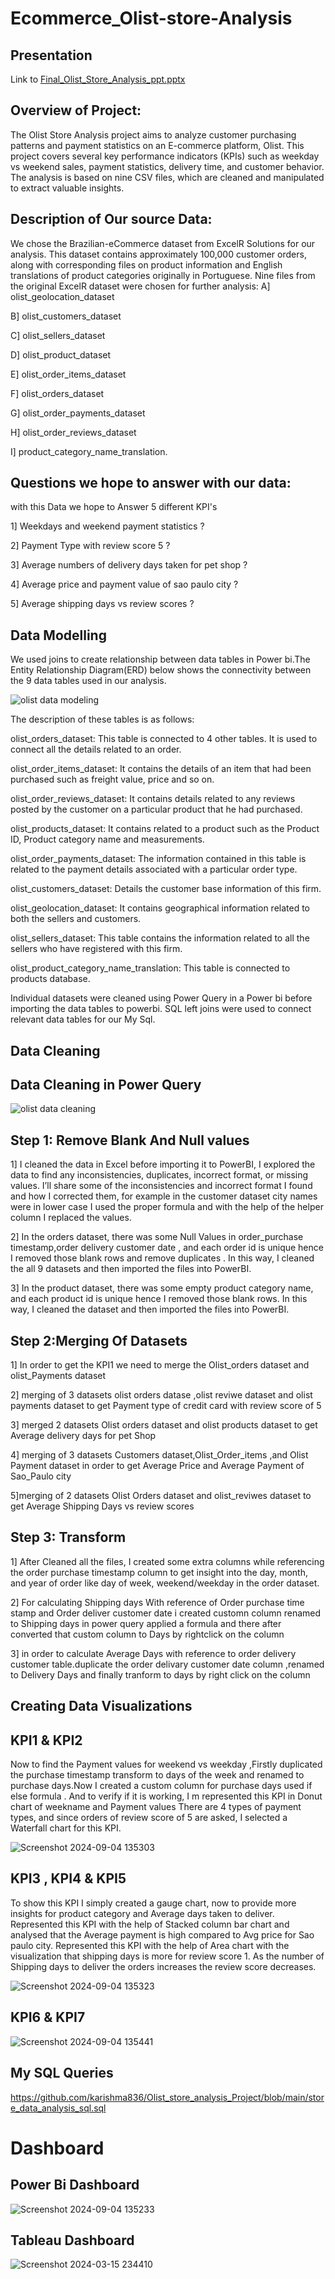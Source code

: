 # Ecommerce_Olist-store-Analysis

## Presentation
Link to [Final_Olist_Store_Analysis_ppt.pptx](https://github.com/user-attachments/files/16862979/Final_Olist_Store_Analysis_ppt.pptx)

## Overview of Project:

The Olist Store Analysis project aims to analyze customer purchasing patterns and payment statistics on an E-commerce platform, Olist. This project covers several key performance indicators (KPIs) such as weekday vs weekend sales, payment statistics, delivery time, and customer behavior. The analysis is based on nine CSV files, which are cleaned and manipulated to extract valuable insights.

## Description of Our source Data:

We chose the Brazilian-eCommerce dataset from ExcelR Solutions for our analysis. This dataset contains approximately 100,000 customer orders, along with corresponding files on product information and English translations of product categories originally in Portuguese. Nine files from the original ExcelR dataset were chosen for further analysis: A] olist_geolocation_dataset

B] olist_customers_dataset

C] olist_sellers_dataset

D] olist_product_dataset

E] olist_order_items_dataset

F] olist_orders_dataset

G] olist_order_payments_dataset

H] olist_order_reviews_dataset

I] product_category_name_translation.

## Questions we hope to answer with our data:

with this Data we hope to Answer 5 different KPI's

1] Weekdays and weekend payment statistics ?

2] Payment Type with review score 5 ?

3] Average numbers of delivery days taken for pet shop ?

4] Average price and payment value of sao paulo city ?

5] Average shipping days vs review scores ?

## Data Modelling

We used joins to create relationship between data tables in Power bi.The Entity Relationship Diagram(ERD) below shows the connectivity between the 9 data tables used in our analysis.

![olist data modeling](https://github.com/user-attachments/assets/8b545b52-a879-4a27-bc17-c96d8aa17837)

The description of these tables is as follows:

olist_orders_dataset: This table is connected to 4 other tables. It is used to connect all the details related to an order.

olist_order_items_dataset: It contains the details of an item that had been purchased such as freight value, price and so on.

olist_order_reviews_dataset: It contains details related to any reviews posted by the customer on a particular product that he had purchased.

olist_products_dataset: It contains related to a product such as the Product ID, Product category name and measurements.

olist_order_payments_dataset: The information contained in this table is related to the payment details associated with a particular order type.

olist_customers_dataset: Details the customer base information of this firm.

olist_geolocation_dataset: It contains geographical information related to both the sellers and customers.

olist_sellers_dataset: This table contains the information related to all the sellers who have registered with this firm.

olist_product_category_name_translation: This table is connected to products database.

Individual datasets were cleaned using Power Query in a Power bi before importing the data tables to powerbi. SQL left joins were used to connect relevant data tables for our My Sql.

## Data Cleaning

## Data Cleaning in Power Query

![olist data cleaning](https://github.com/user-attachments/assets/9ee0e30c-c36d-4c90-98d1-8a8a8b522751)

## Step 1: Remove Blank And Null values

1] I cleaned the data in Excel before importing it to PowerBI, I explored the data to find any inconsistencies, duplicates, incorrect format, or missing values. I’ll share some of the inconsistencies and incorrect format I found and how I corrected them, for example in the customer dataset city names were in lower case I used the proper formula and with the help of the helper column I replaced the values.

2] In the orders dataset, there was some Null Values in order_purchase timestamp,order delivery customer date , and each order id is unique hence I removed those blank rows and remove duplicates . In this way, I cleaned the all 9 datasets and then imported the files into PowerBI.

3] In the product dataset, there was some empty product category name, and each product id is unique hence I removed those blank rows. In this way, I cleaned the dataset and then imported the files into PowerBI.

## Step 2:Merging Of Datasets

1] In order to get the KPI1 we need to merge the Olist_orders dataset and olist_Payments dataset

2] merging of 3 datasets olist orders datase ,olist reviwe dataset and olist payments dataset to get Payment type of credit card with review score of 5

3] merged 2 datasets Olist orders dataset and olist products dataset to get Average delivery days for pet Shop

4] merging of 3 datasets Customers dataset,Olist_Order_items ,and Olist Payment dataset in order to get Average Price and Average Payment of Sao_Paulo city

5]merging of 2 datasets Olist Orders dataset and olist_reviwes dataset to get Average Shipping Days vs review scores

## Step 3: Transform

1] After Cleaned all the files, I created some extra columns while referencing the order purchase timestamp column to get insight into the day, month, and year of order like day of week, weekend/weekday in the order dataset.

2] For calculating Shipping days With reference of Order purchase time stamp and Order deliver customer date i created customn column renamed to Shipping days in power query applied a formula and there after converted that custom column to Days by rightclick on the column

3] in order to calculate Average Days with reference to order delivery customer table.duplicate the order delivary customer date column ,renamed to Delivery Days and finally tranform to days by right click on the column

## Creating Data Visualizations

## KPI1 & KPI2
Now to find the Payment values for weekend vs weekday ,Firstly duplicated the purchase timestamp transform to days of the week and renamed to purchase days.Now I created a custom column for purchase days used if else formula . And to verify if it is working, I m represented this KPI in Donut chart of weekname and Payment values
There are 4 types of payment types, and since orders of review score of 5 are asked, I selected a Waterfall chart for this KPI.

![Screenshot 2024-09-04 135303](https://github.com/user-attachments/assets/73319194-4879-4aca-bd08-963ae9ff643a)


## KPI3 , KPI4 & KPI5
To show this KPI I simply created a gauge chart, now to provide more insights for product category and Average days taken to deliver.
Represented this KPI with the help of Stacked column bar chart and analysed that the Average payment is high compared to Avg price for Sao paulo city.
Represented this KPI with the help of Area chart with the visualization that shipping days is more for review score 1. As the number of Shipping days to deliver the orders increases the review score decreases.

![Screenshot 2024-09-04 135323](https://github.com/user-attachments/assets/26b9ba02-4fda-40a2-a653-5123d22edad2)

## KPI6 & KPI7

![Screenshot 2024-09-04 135441](https://github.com/user-attachments/assets/d914e9d1-062d-4aa7-84da-e15c8ca6a8d0)

## My SQL Queries

https://github.com/karishma836/Olist_store_analysis_Project/blob/main/store_data_analysis_sql.sql


# Dashboard

## Power Bi Dashboard 

![Screenshot 2024-09-04 135233](https://github.com/user-attachments/assets/32cc7cf2-ad87-4af8-abed-634e82405c6c)

## Tableau Dashboard 

![Screenshot 2024-03-15 234410](https://github.com/user-attachments/assets/ad15f43e-5a97-4ab1-9a29-8507fc1ea48e)

